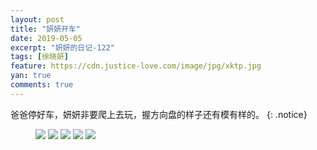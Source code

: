```yaml
---
layout: post
title: "妍妍开车"
date: 2019-05-05
excerpt: "妍妍的日记-122"
tags: [徐晓妍]
feature: https://cdn.justice-love.com/image/jpg/xktp.jpg
yan: true
comments: true
---
```

爸爸停好车，妍妍非要爬上去玩，握方向盘的样子还有模有样的。
{: .notice}
<figure>
    <img src="{{ site.staticUrl }}/yanyan/image/yanyankaiche1.jpg" />
    <img src="{{ site.staticUrl }}/yanyan/image/yanyankaiche2.jpg" />
    <img src="{{ site.staticUrl }}/yanyan/image/yanyankaiche3.jpg" />
    <img src="{{ site.staticUrl }}/yanyan/image/yanyankaiche4.jpg" />
    <img src="{{ site.staticUrl }}/yanyan/image/yanyankaiche5.jpg" />
</figure>
